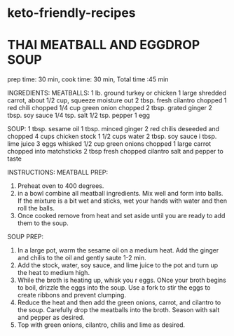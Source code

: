 # keto-friendly-recipes

# THAI MEATBALL AND EGGDROP SOUP

prep time: 30 min, cook time: 30  min, Total time :45 min

INGREDIENTS:
MEATBALLS:
1 lb. ground turkey or chicken
1 large shredded carrot, about 1/2 cup, squeeze moisture out
2 tbsp. fresh cilantro chopped 1 red chili chopped
1/4 cup green onion chopped
2 tbsp. grated ginger
2 tbsp. soy sauce
1/4 tsp. salt
1/2 tsp. pepper
1 egg

SOUP:
1 tbsp. sesame oil
1 tbsp. minced ginger
2 red chilis deseeded and chopped
4 cups chicken stock
1 1/2 cups water
2 tbsp. soy sauce
i tbsp. lime juice
3 eggs whisked
1/2 cup green onions chopped
1 large carrot chopped into matchsticks
2 tbsp fresh chopped cilantro
salt and pepper to taste

INSTRUCTIONS:
MEATBALL PREP:
1. Preheat oven to 400 degrees.
2. in a bowl combine all meatball ingredients. Mix well and form into balls. If the mixture is a bit wet and sticks, wet your hands with water and then roll the balls.
3. Once cooked remove from heat and set aside until you are ready to add them to the soup.

SOUP PREP:
1. In a large pot, warm the sesame oil on a medium heat. Add the ginger and chilis to the oil and gently saute 1-2 min.
2. Add the stock, water, soy sauce, and lime juice to the pot and turn up the heat to medium high.
3. While the broth is heating up, whisk you r eggs. ONce your broth begins to boil, drizzle the eggs into the soup. Use a fork to stir the eggs to create ribbons and prevent clumping.
4. Reduce the heat and then add the green onions, carrot, and cilantro to the soup. Carefully drop the meatballs into the broth. Season with salt and pepper as desired.
5. Top with green onions, cilantro, chilis and lime as desired.




